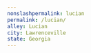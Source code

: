 ```yaml
---
﻿nonslashpermalink: lucian
permalink: /lucian/
alley: Lucian
city: Lawrenceville
state: Georgia
---
```

